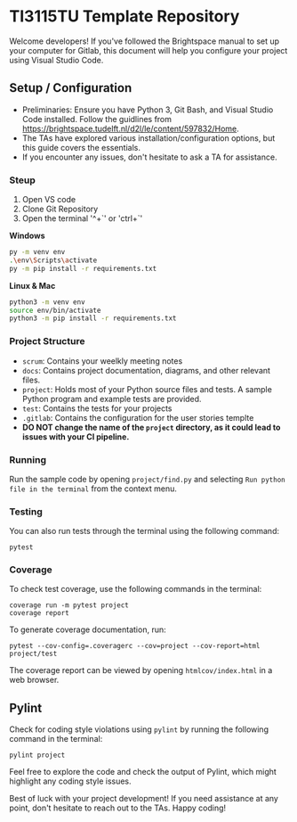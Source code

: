 # TI3115TU Template Repository

Welcome developers! If you've followed the Brightspace manual to set up your computer for Gitlab, this document will help you configure your project using Visual Studio Code.

## Setup / Configuration
* Preliminaries: Ensure you have Python 3, Git Bash, and Visual Studio Code installed. Follow the guidlines from https://brightspace.tudelft.nl/d2l/le/content/597832/Home.
* The TAs have explored various installation/configuration options, but this guide covers the essentials.
* If you encounter any issues, don't hesitate to ask a TA for assistance.

### Steup

1. Open VS code
2. Clone Git Repository
3. Open the terminal '^+\`' or 'ctrl+\`'

**Windows**
```bash
py -m venv env
.\env\Scripts\activate
py -m pip install -r requirements.txt
```
**Linux & Mac**
```bash
python3 -m venv env
source env/bin/activate
python3 -m pip install -r requirements.txt
```

### Project Structure
* `scrum`: Contains your weelkly meeting notes
* `docs`: Contains project documentation, diagrams, and other relevant files.
* `project`: Holds most of your Python source files and tests. A sample Python program and example tests are provided.
* `test`: Contains the tests for your projects
* `.gitlab`: Contains the configuration for the user stories templte
* **DO NOT change the name of the `project` directory, as it could lead to issues with your CI pipeline.**

### Running
Run the sample code by opening `project/find.py` and selecting `Run python file in the terminal` from the context menu.

### Testing
You can also run tests through the terminal using the following command:
```
pytest
```

### Coverage
To check test coverage, use the following commands in the terminal:
```
coverage run -m pytest project
coverage report
```
To generate coverage documentation, run:
```
pytest --cov-config=.coveragerc --cov=project --cov-report=html project/test
```
The coverage report can be viewed by opening `htmlcov/index.html` in a web browser.

## Pylint
Check for coding style violations using `pylint` by running the following command in the terminal:
```
pylint project
```
Feel free to explore the code and check the output of Pylint, which might highlight any coding style issues.

Best of luck with your project development! If you need assistance at any point, don't hesitate to reach out to the TAs. Happy coding!